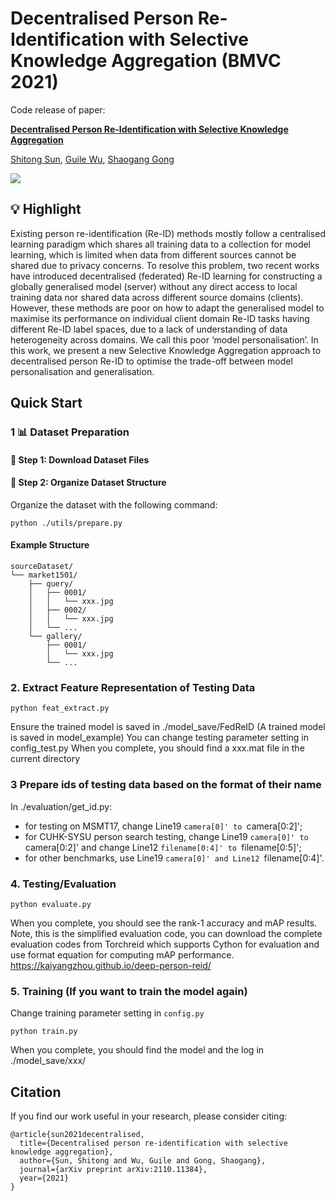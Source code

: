 # Decentralised Person Re-Identification with Selective Knowledge Aggregation (BMVC 2021)

Code release of paper:

[**Decentralised Person Re-Identification with Selective Knowledge Aggregation**](https://arxiv.org/pdf/2110.11384)

[Shitong Sun](https://suntongtongtong.github.io/), [Guile Wu](https://guilewu.github.io/), [Shaogang Gong](http://www.eecs.qmul.ac.uk/~sgg/)

<a href='https://arxiv.org/pdf/2110.11384'><img src='https://img.shields.io/badge/ArXiv-2312.07374-red' /></a> 


## :bulb: Highlight

Existing person re-identification (Re-ID) methods mostly follow a centralised learning paradigm which shares all training data to a collection for model learning, which is limited when data from different sources cannot be shared due to privacy concerns. To resolve this problem, two recent works have introduced decentralised (federated) Re-ID learning for constructing a globally generalised model (server) without any direct access to local training data nor shared data across different source domains (clients). However, these methods are poor on how to adapt the generalised model to maximise its performance on individual client domain Re-ID tasks having different Re-ID label spaces, due to a lack of understanding of data heterogeneity across domains. We call this poor ‘model personalisation’. In this work, we present a new Selective Knowledge Aggregation approach to decentralised person Re-ID to optimise the trade-off between model personalisation and generalisation. 
  

## Quick Start
<!-- The prompt-dialogue of varies abilities are saved in [dataset](https://github.com/crystraldo/StableLLAVA/tree/main/dataset). -->

<!-- The synthesized prompt-dialogue datasets of various abilities are saved in [dataset](https://github.com/crystraldo/StableLLAVA/tree/main/dataset). Please follow the steps below to generate datasets with LLaVA format. -->

<!-- 1. Use [SD-XL](https://github.com/crystraldo/StableLLAVA/blob/main/stable_diffusion.py) to generate images as training images. It will take ~13s to generate one image on V100.-->
<!-- python stable_diffusion.py --prompt_path dataset/animal.json --save_path train_set/animal/-->
<!-- 2. Use [data_to_llava](https://github.com/crystraldo/StableLLAVA/blob/main/data_to_llava.py) to convert dataset format for LLaVA model training. -->
<!-- ```
python data_to_llava.py --image_path train_set/ --prompt_path dataset/ --save_path train_ano/
``` -->

### 1 📊 Dataset Preparation


#### 🔗 Step 1: Download Dataset Files

#### 📁 Step 2: Organize Dataset Structure
Organize the dataset with the following command:
```
python ./utils/prepare.py
```

#### Example Structure
```
sourceDataset/
└── market1501/
    ├── query/
    │   ├── 0001/
    │   │   └── xxx.jpg
    │   ├── 0002/
    │   │   └── xxx.jpg
    │   └── ...
    └── gallery/
        ├── 0001/
        │   └── xxx.jpg
        └── ...
```


### 2. Extract Feature Representation of Testing Data

```
python feat_extract.py
```
Ensure the trained model is saved in ./model_save/FedReID (A trained model is saved in model_example)
You can change testing parameter setting in config_test.py
When you complete, you should find a xxx.mat file in the current directory


### 3 Prepare ids of testing data based on the format of their name

In ./evaluation/get_id.py:

+  for testing on MSMT17, change Line19 `camera[0]' to `camera[0:2]';
+  for CUHK-SYSU person search testing, change Line19 `camera[0]' to `camera[0:2]' and change Line12 `filename[0:4]' to `filename[0:5]';
+  for other benchmarks, use Line19 `camera[0]' and Line12 `filename[0:4]'.


### 4. Testing/Evaluation
```
python evaluate.py
```
When you complete, you should see the rank-1 accuracy and mAP results.
Note, this is the simplified evaluation code, you can download the complete evaluation codes
from Torchreid which supports Cython for evaluation and use format equation for computing mAP performance.
https://kaiyangzhou.github.io/deep-person-reid/


### 5. Training (If you want to train the model again)
Change training parameter setting in `config.py`

```
python train.py
```
When you complete, you should find the model and the log in ./model_save/xxx/



## Citation

If you find our work useful in your research, please consider citing:
```
@article{sun2021decentralised,
  title={Decentralised person re-identification with selective knowledge aggregation},
  author={Sun, Shitong and Wu, Guile and Gong, Shaogang},
  journal={arXiv preprint arXiv:2110.11384},
  year={2021}
}
```
